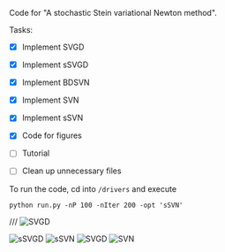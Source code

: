 Code for "A stochastic Stein variational Newton method".



Tasks:
- [X]  Implement SVGD

- [X]  Implement sSVGD

- [X]  Implement BDSVN

- [X]  Implement SVN

- [X]  Implement sSVN

- [X]  Code for figures

- [ ]   Tutorial

- [ ]   Clean up unnecessary files



To run the code, cd into ```/drivers``` and execute

```
python run.py -nP 100 -nIter 200 -opt 'sSVN'
```

/// ![SVGD](https://media0.giphy.com/media/up1TDEaoW79ZpyPYMe/giphy.gif)

![sSVGD](https://media.giphy.com/media/CH7cd0w3CbeaGon7vt/giphy.gif)
![sSVN](https://media.giphy.com/media/BCxYUmkAQtbEJd1vam/giphy.gif)
![SVGD](https://media.giphy.com/media/m9FLn6E31NDUfGNrEJ/giphy.gif)
![SVN](https://media.giphy.com/media/lThEzFxUIC3z1q208Q/giphy.gif)

<!-- Dynamics on a two dimensional hybrid Rosenbrock density.

SVGD
![SVGD](https://media.giphy.com/media/UoyTOJlJxG6jUxRmLw/giphy.gif)

sSVGD
![sSVGD](https://media.giphy.com/media/pbMqIPnvM1AHy82UHp/giphy.gif)

SVN
![SVN](https://media.giphy.com/media/GhWmRW75nEYhefjeOt/giphy.gif)

sSVN
![sSVN](https://media.giphy.com/media/DJG0QudaI4MQ6tFPJd/giphy.gif) -->



<!-- ![SVGD](https://media0.giphy.com/media/up1TDEaoW79ZpyPYMe/giphy.gif) -->
